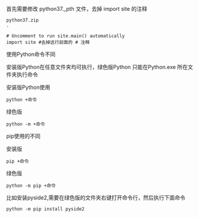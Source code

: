 首先需要修改 python37._pth 文件，去掉 import site 的注释

```
python37.zip
.

# Uncomment to run site.main() automatically
import site #去掉这行前面的 # 注释

```


使用Python命令不同

安装版Python在任意文件夹均可执行，绿色版Python 只能在Python.exe 所在文件夹执行命令

安装版Python使用

```
python +命令
```

绿色版

```
python -m +命令
```


pip使用的不同

安装版

```
pip +命令
```

绿色版
```
python -m pip +命令
```

比如安装pyside2,需要在绿色版的文件夹右键打开命令行，然后执行下面命令

```
python -m pip install pyside2
```

